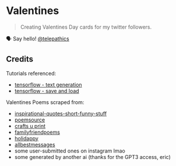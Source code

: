 # Valentines <!-- omit in toc -->

> Creating Valentines Day cards for my twitter followers.

🗣 Say hello! [@telepathics](https://twitter.com/telepathics)

## Credits

Tutorials referenced:
* [tensorflow - text generation](https://www.tensorflow.org/tutorials/text/text_generation#build_the_model)
* [tensorflow - save and load](https://www.tensorflow.org/tutorials/keras/save_and_load#save_checkpoints_during_training)

Valentines Poems scraped from:
* [inspirational-quotes-short-funny-stuff](https://www.inspirational-quotes-short-funny-stuff.com/)
* [poemsource](https://www.poemsource.com/)
* [crafts u print](https://www.craftsuprint.com/)
* [familyfriendpoems](https://www.familyfriendpoems.com/poems/valentine/short/)
* [holidappy](https://holidappy.com)
* [allbestmessages](https://www.allbestmessages.co)
* some user-submitted ones on instagram lmao
* some generated by another ai (thanks for the GPT3 access, eric)